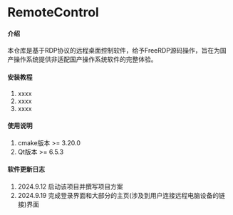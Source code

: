 # RemoteControl

#### 介绍

本仓库是基于RDP协议的远程桌面控制软件，给予FreeRDP源码操作，旨在为国产操作系统提供非适配国产操作系统软件的完整体验。

#### 安装教程

1. xxxx
2. xxxx
3. xxxx

#### 使用说明

1. cmake版本 >= 3.20.0
2. Qt版本 >= 6.5.3

#### 软件更新日志

1. 2024.9.12 启动该项目并撰写项目方案
2. 2024.9.19 完成登录界面和大部分的主页(涉及到用户连接远程电脑设备的链接)界面